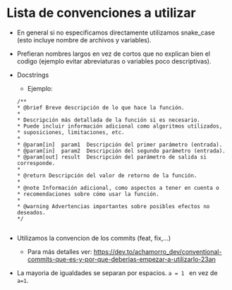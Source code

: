 # Lista de convenciones a utilizar

- En general si no especificamos directamente utilizamos snake_case (esto incluye nombre de archivos y variables).
- Prefieran nombres largos en vez de cortos que no explican bien el codigo (ejemplo evitar abreviaturas o variables poco descriptivas). 
- Docstrings
    - Ejemplo:
    ``` 
    /**
    * @brief Breve descripción de lo que hace la función.
    * 
    * Descripción más detallada de la función si es necesario.
    * Puede incluir información adicional como algoritmos utilizados,
    * suposiciones, limitaciones, etc.
    * 
    * @param[in]  param1  Descripción del primer parámetro (entrada).
    * @param[in]  param2  Descripción del segundo parámetro (entrada).
    * @param[out] result  Descripción del parámetro de salida si corresponde.
    * 
    * @return Descripción del valor de retorno de la función.
    * 
    * @note Información adicional, como aspectos a tener en cuenta o 
    * recomendaciones sobre cómo usar la función.
    * 
    * @warning Advertencias importantes sobre posibles efectos no deseados.
    */

    
- Utilizamos la convencion de los commits (feat, fix,...)
    - Para más detalles ver: https://dev.to/achamorro_dev/conventional-commits-que-es-y-por-que-deberias-empezar-a-utilizarlo-23an 

- La mayoria de igualdades se separan por espacios.  ``` a = 1  ``` en vez de ```a=1```.